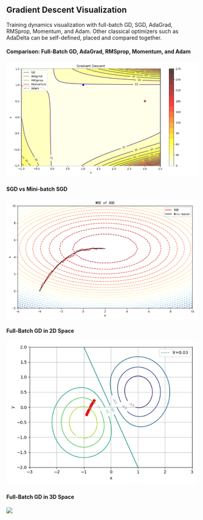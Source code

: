 ## Gradient Descent Visualization
Training dynamics visualization with full-batch GD, SGD, AdaGrad, RMSprop, Momentum, and Adam. Other classical optimizers such as AdaDelta can be self-defined, placed and compared together.

#### Comparison: Full-Batch GD, AdaGrad, RMSprop, Momentum, and Adam

<img src="./figures/GD_visualization.gif" width="800">

#### SGD vs Mini-batch SGD

<img src="./figures/SGD_vs_Minibatch.png" width="700">

#### Full-Batch GD in 2D Space

<img src="./figures/SGD.gif" width="650">

#### Full-Batch GD in 3D Space

<img src="./figures/SGD_3d.gif" width="700">





